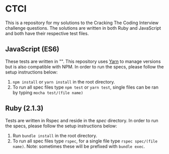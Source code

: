 # CTCI

This is a repository for my solutions to the Cracking The Coding Interview challenge questions. The solutions are written in both Ruby and JavaScript and both have their respective test files.

## JavaScript (ES6)

These tests are written in "". This repository uses [Yarn]() to manage versions but is also compatible with NPM. In order to run the specs, please follow the setup instructions below:

1. `npm install` or `yarn install` in the root directory.
2. To run all spec files type `npm test` or `yarn test`, single files can be ran by typing `mocha test/(file name)`


## Ruby (2.1.3)

Tests are written in Rspec and reside in the *spec* directory. In order to run the specs, please follow the setup instructions below:

1. Run `bundle install` in the root directory.
2. To run all spec files type `rspec`, for a single file type `rspec spec/(file name)`. Note: sometimes these will be prefixed with `bundle exec`.
